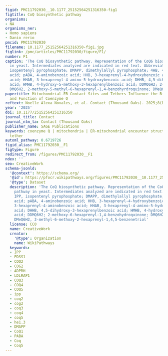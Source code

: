 ```yaml
---
figid: PMC11792030__10.1177_25152564251316350-fig1
figtitle: CoQ biosynthetic pathway
organisms:
- NA
organisms_ner:
- Homo sapiens
- Danio rerio
pmcid: PMC11792030
filename: 10.1177_25152564251316350-fig1.jpg
figlink: /pmc/articles/PMC11792030/figure/F1/
number: F1
caption: 'The CoQ biosynthetic pathway. Representation of the CoQ6 biosynthetic pathway
  in yeast. Intermediates analyzed are indicated in red text. Abbreviations: IPP,
  isopentenyl pyrophosphate; DMAPP, dimethylallyl pyrophosphate; 4HB, 4-hydroxybenzoic
  acid; pABA, 4-aminobenzoic acid; HHB, 3-hexaprenyl-4-hydroxybenzoic acid; HAB, 3-hexaprenyl-4-aminobenzoic
  acid; HHAB, 3-hexaprenyl-4-amino-5-hydroxybenzoic acid; DHHB, 4,5-dihydroxy-3-hexaprenylbenzoic
  acid; HMHB, 4-hydroxy-5-methoxy-3-hexaprenylbenzoic acid; DDMQ6H2; 2-methoxy-6-hexaprenyl-1,4-benzohydroquinone;
  DMQ6H2, 2-methoxy-5-methyl-6-hexaprenyl-1,4-benzohyrdroquinone; DMeQ6H2, 3-methyl-6-methoxy-2-hexaprenyl-1,4,5-benzenetriol'
papertitle: Mitochondrial-ER Contact Sites and Tethers Influence the Biosynthesis
  and Function of Coenzyme Q
reftext: Noelle Alexa Novales, et al. Contact (Thousand Oaks). 2025;8(NA).
year: '2025'
doi: 10.1177/25152564251316350
journal_title: Contact
journal_nlm_ta: Contact (Thousand Oaks)
publisher_name: SAGE Publications
keywords: coenzyme Q | mitochondria | ER-mitochondrial encounter structure | artificial
  tether
automl_pathway: 0.6719726
figid_alias: PMC11792030__F1
figtype: Figure
redirect_from: /figures/PMC11792030__F1
ndex: ''
seo: CreativeWork
schema-jsonld:
  '@context': https://schema.org/
  '@id': https://pfocr.wikipathways.org/figures/PMC11792030__10.1177_25152564251316350-fig1.html
  '@type': Dataset
  description: 'The CoQ biosynthetic pathway. Representation of the CoQ6 biosynthetic
    pathway in yeast. Intermediates analyzed are indicated in red text. Abbreviations:
    IPP, isopentenyl pyrophosphate; DMAPP, dimethylallyl pyrophosphate; 4HB, 4-hydroxybenzoic
    acid; pABA, 4-aminobenzoic acid; HHB, 3-hexaprenyl-4-hydroxybenzoic acid; HAB,
    3-hexaprenyl-4-aminobenzoic acid; HHAB, 3-hexaprenyl-4-amino-5-hydroxybenzoic
    acid; DHHB, 4,5-dihydroxy-3-hexaprenylbenzoic acid; HMHB, 4-hydroxy-5-methoxy-3-hexaprenylbenzoic
    acid; DDMQ6H2; 2-methoxy-6-hexaprenyl-1,4-benzohydroquinone; DMQ6H2, 2-methoxy-5-methyl-6-hexaprenyl-1,4-benzohyrdroquinone;
    DMeQ6H2, 3-methyl-6-methoxy-2-hexaprenyl-1,4,5-benzenetriol'
  license: CC0
  name: CreativeWork
  creator:
    '@type': Organization
    name: WikiPathways
  keywords:
  - IPP
  - PDSS1
  - COQ2
  - COG2
  - ADPRH
  - LDLRAP1
  - COQ3
  - COQ4
  - COQ5
  - ipp
  - coq2
  - cog2
  - coq3
  - coq4
  - coq5
  - he1.3
  - DMAPP
  - CoQ1
  - PABA
  - Coq
  - Coq5
---
```


